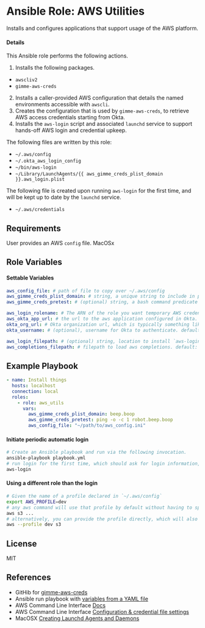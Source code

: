 # Ansible Role: AWS Utilities
Installs and configures applications that support usage of the AWS platform.

#### Details
This Ansible role performs the following actions.
1. Installs the following packages.
  - `awscliv2`
  - `gimme-aws-creds`
2. Installs a caller-provided AWS configuration that details the named environments accessible with `awscli`.
3. Creates the configuration that is used by `gimme-aws-creds`, to retrieve AWS access credentials starting from Okta.
4. Installs the `aws-login` script and associated `launchd` service to support hands-off AWS login and credential upkeep.

The following files are written by this role:
- `~/.aws/config`
- `~/.okta_aws_login_config`
- `~/bin/aws-login`
- `~/Library/LaunchAgents/{{ aws_gimme_creds_plist_domain }}.aws_login.plist`

The following file is created upon running `aws-login` for the first time, and will be kept up to date by the `launchd` service.
- `~/.aws/credentials`

## Requirements
User provides an AWS `config` file.
MacOSx

## Role Variables

#### Settable Variables
```yaml
aws_config_file: # path of file to copy over ~/.aws/config
aws_gimme_creds_plist_domain: # string, a unique string to include in plist filename and other XML attribute
aws_gimme_creds_pretest: # (optional) string, a bash command predicate for login

aws_login_rolename: # The ARN of the role you want temporary AWS credentials for. The reserved word 'all' can be used to get and store credentials for every role the user is permissioned for.
aws_okta_app_url: # the url to the aws application configured in Okta.
okta_org_url: # Okta organization url, which is typically something like https://companyname.okta.com
okta_username: # (optional), username for Okta to authenticate. default: host's $USER

aws_login_filepath: # (optional) string, location to install `aws-login` script to. default: ~/bin/aws-login
aws_completions_filepath: # filepath to load aws completions. default: ~/.bashrc
```

## Example Playbook
```yaml
- name: Install things
  hosts: localhost
  connection: local
  roles:
    - role: aws_utils
      vars:
        aws_gimme_creds_plist_domain: beep.boop
        aws_gimme_creds_pretest: ping -o -c 1 robot.beep.boop
        aws_config_file: "~/path/to/aws_config.ini"
```

#### Initiate periodic automatic login
```bash
# Create an Ansible playbook and run via the following invocation.
ansible-playbook playbook.yml
# run login for the first time, which should ask for login information, and store it in the keychain. You will not need to do this again, unless you rerun this role.
aws-login
```

#### Using a different role than the login
```bash
# Given the name of a profile declared in `~/.aws/config`
export AWS_PROFILE=dev
# any aws command will use that profile by default without having to specify it.  For example:
aws s3 ...
# alternatively, you can provide the profile directly, which will also override the ENV variable if it is set
aws --profile dev s3
```

## License

MIT

## References
* GitHib for [gimme-aws-creds](https://github.com/Nike-Inc/gimme-aws-creds)
* Ansible run playbook with [variables from a YAML file](https://docs.ansible.com/ansible/latest/user_guide/playbooks_variables.html#vars-from-a-json-or-yaml-file)
* AWS Command Line Interface [Docs](https://docs.aws.amazon.com/cli/index.html)
* AWS Command Line Interface [Configuration & credential file settings](https://docs.aws.amazon.com/cli/latest/userguide/cli-configure-files.html)
* MacOSX [Creating Launchd Agents and Daemons](https://developer.apple.com/library/archive/documentation/MacOSX/Conceptual/BPSystemStartup/Chapters/CreatingLaunchdJobs.html#//apple_ref/doc/uid/10000172i-SW7-BCIEDDBJ)
